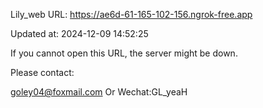 Lily_web URL: https://ae6d-61-165-102-156.ngrok-free.app

Updated at: 2024-12-09 14:52:25

If you cannot open this URL, the server might be down.

Please contact: 

goley04@foxmail.com Or Wechat:GL_yeaH
